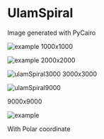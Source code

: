 # UlamSpiral

Image generated with PyCairo
 
![example](https://user-images.githubusercontent.com/69840782/157932604-2bdc6fa2-4944-49dd-be3d-9b9a4eee63a6.png)
1000x1000


![example](https://user-images.githubusercontent.com/69840782/158149709-62669a12-a6fa-4ad0-9210-76e1047c2f92.png)
2000x2000


![ulamSpiral3000](https://user-images.githubusercontent.com/69840782/158756152-e66a6f35-9c72-4986-a5af-f3711b795cb5.png)
3000x3000

![ulamSpiral9000](https://user-images.githubusercontent.com/69840782/158756178-fb1b452d-d188-4553-b70b-62d700370021.png)

9000x9000

![example](https://user-images.githubusercontent.com/69840782/159162302-9650fc2e-41d2-4475-b534-ef30bcdcc2e7.png)

With Polar coordinate
